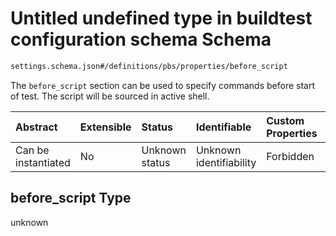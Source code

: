 # Untitled undefined type in buildtest configuration schema Schema

```txt
settings.schema.json#/definitions/pbs/properties/before_script
```

The `before_script` section can be used to specify commands before start of test. The script will be sourced in active shell.

| Abstract            | Extensible | Status         | Identifiable            | Custom Properties | Additional Properties | Access Restrictions | Defined In                                                                  |
| :------------------ | :--------- | :------------- | :---------------------- | :---------------- | :-------------------- | :------------------ | :-------------------------------------------------------------------------- |
| Can be instantiated | No         | Unknown status | Unknown identifiability | Forbidden         | Allowed               | none                | [settings.schema.json*](../out/settings.schema.json "open original schema") |

## before_script Type

unknown
